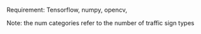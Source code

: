 Requirement: Tensorflow, numpy, opencv, 

Note: the num categories refer to the number of traffic sign types
